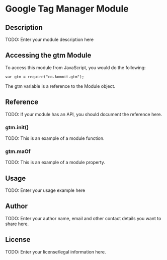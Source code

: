 # Google Tag Manager Module

## Description

TODO: Enter your module description here

## Accessing the gtm Module

To access this module from JavaScript, you would do the following:

    var gtm = require("co.kommit.gtm");

The gtm variable is a reference to the Module object.

## Reference

TODO: If your module has an API, you should document
the reference here.

### gtm.init()

TODO: This is an example of a module function.

### gtm.maOf

TODO: This is an example of a module property.

## Usage

TODO: Enter your usage example here

## Author

TODO: Enter your author name, email and other contact
details you want to share here.

## License

TODO: Enter your license/legal information here.
